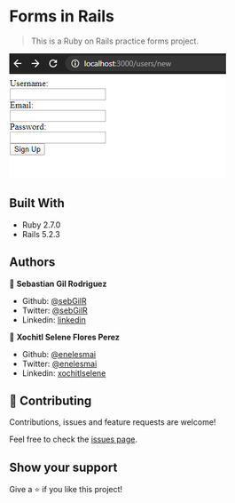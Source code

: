 # Forms in Rails

> This is a Ruby on Rails practice forms project.

![screenshot](public/screenshot.png)

## Built With

- Ruby 2.7.0
- Rails 5.2.3


## Authors

👤 **Sebastian Gil Rodriguez**

- Github: [@sebGilR](https://github.com/sebGilR)
- Twitter: [@sebGilR](https://twitter.com/sebGilR)
- Linkedin: [linkedin](https://www.linkedin.com/in/sebastiangilrodriguez)

👤 **Xochitl Selene Flores Perez**

- Github: [@enelesmai](https://github.com/enelesmai)
- Twitter: [@enelesmai](https://twitter.com/enelesmai)
- Linkedin: [xochitlselene](https://www.linkedin.com/in/xochitlselene)

## 🤝 Contributing

Contributions, issues and feature requests are welcome!

Feel free to check the [issues page](https://github.com/sebGilR/blogger_rails/issues).

## Show your support

Give a ⭐️ if you like this project!
